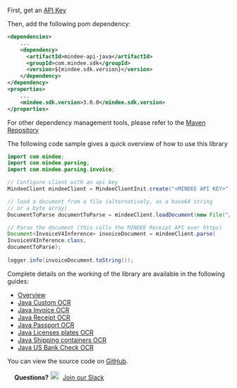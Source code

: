 ﻿First, get an [API Key](https://developers.mindee.com/docs/create-api-key)

Then, add the following pom dependency:
```xml
<dependencies>
    ...
    <dependency>
      <artifactId>mindee-api-java</artifactId>
      <groupId>com.mindee.sdk</groupId>
      <version>${mindee.sdk.version}</version>
    </dependency>
</dependency>
<properties>
    ...
    <mindee.sdk.version>3.0.0</mindee.sdk.version>
</properties>
```
For other dependency management tools, please refer to the [Maven Repository](https://mvnrepository.com/artifact/com.mindee.sdk/mindee-api-java)

The following code sample gives a quick overview of how to use this library

```java
import com.mindee;
import com.mindee.parsing;
import com.mindee.parsing.invoice;

// Configure client with an api key
MindeeClient mindeeClient = MindeeClientInit.create("<MINDEE API KEY>");

// load a document from a file (alternatively, as a base64 string
// or a byte array)
DocumentToParse documentToParse = mindeeClient.loadDocument(new File("/path/to/the/file.ext"));

// Parse the document (this calls the MINDEE Receipt API over https)
Document<InvoiceV4Inference> invoiceDocument = mindeeClient.parse(
InvoiceV4Inference.class,
documentToParse);
  
logger.info(invoiceDocument.toString());
```

Complete details on the working of the library are available in the following guides:
* [Overview](java-getting-started)
* [Java Custom OCR](java-api-builder)
* [Java Invoice OCR](java-invoice-ocr)
* [Java Receipt OCR](java-receipt-ocr)
* [Java Passport OCR](java-passport-ocr)
* [Java Licenses plates OCR](java-passport-ocr)
* [Java Shipping containers OCR](java-passport-ocr)
* [Java US Bank Check OCR](java-passport-ocr)

You can view the source code on [GitHub](https://github.com/mindee/mindee-api-java).

&nbsp;
&nbsp;
**Questions?**
<img alt="Slack Logo Icon" style="display:inline!important" src="https://files.readme.io/5b83947-Slack.png" width="20" height="20">&nbsp;&nbsp;[Join our Slack](https://join.slack.com/t/mindee-community/shared_invite/zt-1jv6nawjq-FDgFcF2T5CmMmRpl9LLptw)
